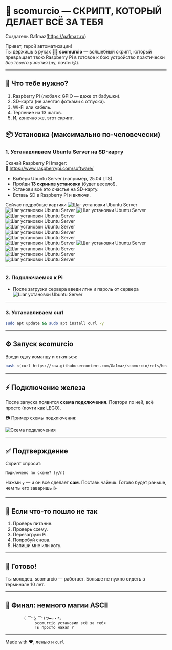 
# 🚀 scomurcio — СКРИПТ, КОТОРЫЙ ДЕЛАЕТ ВСЁ ЗА ТЕБЯ

Создатель Ga1maz(https://ga1maz.ru)

Привет, герой автоматизации!  
Ты держишь в руках 🧙‍♂️ **scomurcio** — волшебный скрипт, который превращает твою Raspberry Pi в готовое к бою устройство практически _без твоего участия_ (ну, почти 😏).

---

## 🧩 Что тебе нужно?

1. Raspberry Pi (любая с GPIO — даже от бабушки).
2. SD-карта (не занятая фотками с отпуска).
3. Wi-Fi или кабель.
4. Терпение на 13 шагов.
5. И, конечно же, этот скрипт.


## 📦 Установка (максимально по-человечески)

### 1. Устанавливаем Ubuntu Server на SD-карту

Скачай Raspberry Pi Imager:  
🔗 https://www.raspberrypi.com/software/

- Выбери Ubuntu Server (например, 25.04 LTS).
- Пройди **13 скринов установки** (будет весело!).
- Установи всё это счастье на SD-карту.
- Вставь SD в Raspberry Pi и включи.

Сейчас подробные картики
![Шаг установки Ubuntu Server](images/Screen_4.png)  
![Шаг установки Ubuntu Server](images/Screen_0.png)
![Шаг установки Ubuntu Server](images/Screen_1.png)  
![Шаг установки Ubuntu Server](images/Screen_2.png)  
![Шаг установки Ubuntu Server](images/Screen_3.png)  
![Шаг установки Ubuntu Server](images/Screen_5.png)  
![Шаг установки Ubuntu Server](images/Screen_6.png)  
![Шаг установки Ubuntu Server](images/Screen_7.png)  
![Шаг установки Ubuntu Server](images/Screen_8.png)
![Шаг установки Ubuntu Server](images/Screen_9.png)  
![Шаг установки Ubuntu Server](images/Screen_10.png)  
![Шаг установки Ubuntu Server](images/Screen_11.png)  
![Шаг установки Ubuntu Server](images/Screen_12.png)  

---

### 2. Подключаемся к Pi

- После загрузки сервера введи лгин и пароль от сервера
![Шаг установки Ubuntu Server](images/Screen_7.png)  


---

### 3. Устанавливаем curl

```bash
sudo apt update && sudo apt install curl -y
````

---

## ⚙️ Запуск scomurcio

Введи одну команду и откинься:

```bash
bash <(curl https://raw.githubusercontent.com/Ga1maz/scomurcio/refs/heads/main/script.sh)
```


---

## ⚡ Подключение железа

После запуска появится **схема подключения**.
Повтори по ней, всё просто (почти как LEGO).

📷 Пример схемы подключения:

![Схема подключения](images/Screen_13.png)

---

## ✅ Подтверждение

Скрипт спросит:

```
Подключено по схеме? (y/n)
```

Нажми `y` — и он всё сделает **сам**.
Поставь чайник. Готово будет раньше, чем ты его заваришь ☕

---

## 🧠 Если что-то пошло не так

1. Проверь питание.
2. Проверь схему.
3. Перезагрузи Pi.
4. Попробуй снова.
5. Напиши мне или коту.

---

## 🎉 Готово!

Ты молодец. scomurcio — работает.
Больше не нужно сидеть в терминале 10 лет.

---

## 🧙 Финал: немного магии ASCII

```
        ( ͡° ͜ʖ ͡°)つ━☆・*。
        ⠀⠀⠀⠀scomurcio установил всё за тебя
        ⠀⠀⠀⠀Ты просто нажал Y
```

---

Made with ❤️, ленью и `curl`
